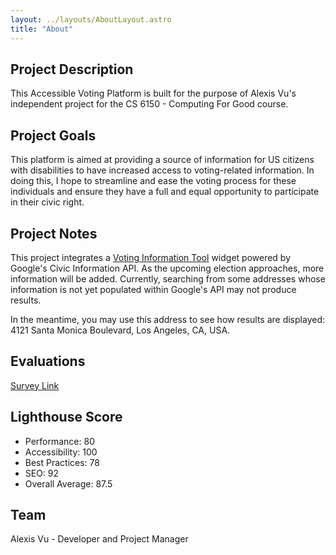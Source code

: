 ```yaml
---
layout: ../layouts/AboutLayout.astro
title: "About"
---
```


## Project Description
This Accessible Voting Platform is built for the purpose of Alexis Vu's independent project for the
CS 6150 - Computing For Good course. 

## Project Goals
This platform is aimed at providing a source of information for US citizens with disabilities to have
increased access to voting-related information. In doing this, I hope to streamline and ease the voting
process for these individuals and ensure they have a full and equal opportunity to participate in their
civic right.

## Project Notes
This project integrates a [Voting Information Tool](https://all.votinginfotool.org/) widget powered by Google's Civic Information API. 
As the upcoming election approaches, more information will be added. Currently, searching from some addresses whose information is not
yet populated within Google's API may not produce results. <br>

In the meantime, you may use this address to see how results are displayed: 4121 Santa Monica Boulevard, Los Angeles, CA, USA.

## Evaluations
[Survey Link](https://forms.office.com/r/My4kfG1sPG)

## Lighthouse Score
- Performance: 80
- Accessibility: 100
- Best Practices: 78
- SEO: 92
- Overall Average:  87.5

## Team
Alexis Vu - Developer and Project Manager
